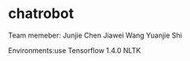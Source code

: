 # chatrobot

Team memeber: Junjie Chen
Jiawei Wang
Yuanjie Shi

Environments:use Tensorflow 1.4.0
NLTK
